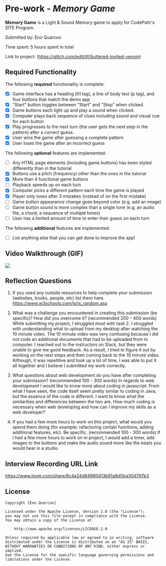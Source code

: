 # Pre-work - *Memory Game*

**Memory Game** is a Light & Sound Memory game to apply for CodePath's SITE Program. 

Submitted by: Eno Quarcoo

Time spent: 5 hours spent in total

Link to project: (https://glitch.com/edit/#!/buttered-invited-venom)

## Required Functionality

The following **required** functionality is complete:

* [x] Game interface has a heading (h1 tag), a line of body text (p tag), and four buttons that match the demo app
* [x] "Start" button toggles between "Start" and "Stop" when clicked. 
* [x] Game buttons each light up and play a sound when clicked. 
* [x] Computer plays back sequence of clues including sound and visual cue for each button
* [x] Play progresses to the next turn (the user gets the next step in the pattern) after a correct guess. 
* [x] User wins the game after guessing a complete pattern
* [x] User loses the game after an incorrect guess

The following **optional** features are implemented:

* [ ] Any HTML page elements (including game buttons) has been styled differently than in the tutorial
* [x] Buttons use a pitch (frequency) other than the ones in the tutorial
* [x] More than 4 functional game buttons
* [ ] Playback speeds up on each turn
* [x] Computer picks a different pattern each time the game is played
* [x] Player only loses after 3 mistakes (instead of on the first mistake)
* [ ] Game button appearance change goes beyond color (e.g. add an image)
* [ ] Game button sound is more complex than a single tone (e.g. an audio file, a chord, a sequence of multiple tones)
* [ ] User has a limited amount of time to enter their guess on each turn

The following **additional** features are implemented:

- [ ] List anything else that you can get done to improve the app!

## Video Walkthrough (GIF)

![](https://i.imgur.com/cZcbZEF.gif)


## Reflection Questions
1. If you used any outside resources to help complete your submission (websites, books, people, etc) list them here. 
https://www.w3schools.com/js/js_random.asp

2. What was a challenge you encountered in creating this submission (be specific)? How did you overcome it? (recommended 200 - 400 words) 
   While submitting my project, I struggled most with task 2. I struggled with understanding what to upload from my desktop after watching the 10 minute video. The 10 minute video was very confusing because I did not code an additional documents that had to be uploaded from m computer. I reached out to the instructors on Slack, but they were unable to give me good feedback. As a result, I tried to figure it out by working on the next steps and then coming back to the 10 minute video. Although, it was repetitive and took up a lot of time, I was able to put it all together and I believe I submitted my work correctly. 


3. What questions about web development do you have after completing your submission? (recommended 100 - 300 words) 
In regards to web development I would like to know more about coding in javascript. From what I have seen,  the code itself seem pretty similar to coding in Java, but the essence of the code is different. I want to know what the similarities and differences between the two are. How much coding is necessary when web developing and how can I improve my skills as a web developer?

4. If you had a few more hours to work on this project, what would you spend them doing (for example: refactoring certain functions, adding additional features, etc). Be specific. (recommended 100 - 300 words) 
If I had a few more hours to work on m project, I would add a timer, add images to the buttons and make the audio sound more like the beats you would hear in a studio.



## Interview Recording URL Link

https://www.loom.com/share/8c4a24d84980413b91a8d0ba30d797b3


## License

    Copyright [Eno Quarcoo]

    Licensed under the Apache License, Version 2.0 (the "License");
    you may not use this file except in compliance with the License.
    You may obtain a copy of the License at

        http://www.apache.org/licenses/LICENSE-2.0

    Unless required by applicable law or agreed to in writing, software
    distributed under the License is distributed on an "AS IS" BASIS,
    WITHOUT WARRANTIES OR CONDITIONS OF ANY KIND, either express or implied.
    See the License for the specific language governing permissions and
    limitations under the License.